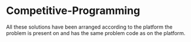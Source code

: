 # Competitive-Programming
All these solutions have been arranged according to the platform the problem is present on and 
has the same problem code as on the platform.
